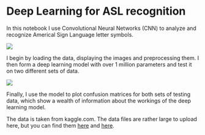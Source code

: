 # Deep Learning for ASL recognition

In this notebook I use Convolutional Neural Networks (CNN) to analyze and recognize Americal Sign Language letter symbols.

![](https://upload.wikimedia.org/wikipedia/commons/thumb/d/d1/Asl_alphabet_gallaudet.png/480px-Asl_alphabet_gallaudet.png)

I begin by loading the data, displaying the images and preprocessing them. I then form a deep learning model with over 1 million parameters and test it on two different sets of data.

![](https://i.imgur.com/6Crxeo5.png)

Finally, I use the model to plot confusion matrices for both sets of testing data, which show a wealth of information about the workings of the deep learning model.

The data is taken from kaggle.com. The data files are rather large to upload here, but you can find them [here](https://www.kaggle.com/grassknoted/asl-alphabet) and [here](https://www.kaggle.com/danrasband/asl-alphabet-test).
